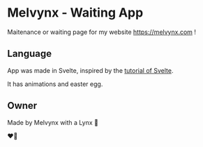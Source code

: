 # Melvynx - Waiting App

Maitenance or waiting page for my website https://melvynx.com !

## Language

App was made in Svelte, inspired by the [tutorial of Svelte](https://svelte.dev/tutorial/basics).

It has animations and easter egg.

## Owner

Made by Melvynx with a Lynx 🐆

❤️🧨
